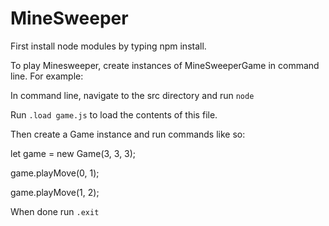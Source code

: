 # MineSweeper

First install node modules by typing npm install.

To play Minesweeper, create instances of MineSweeperGame in command line.
For example:

In command line, navigate to the src directory and run `node`

Run `.load game.js` to load the contents of this file.

Then create a Game instance and run commands like so:

let game = new Game(3, 3, 3);

game.playMove(0, 1);

game.playMove(1, 2);

When done run `.exit`
